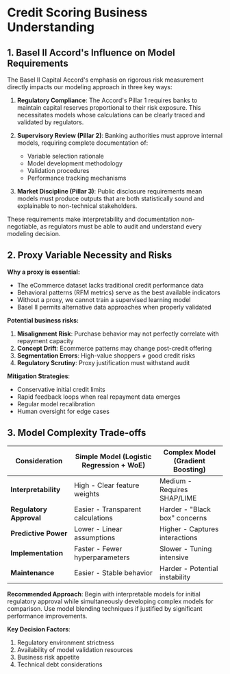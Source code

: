 # Credit Scoring Business Understanding

## 1. Basel II Accord's Influence on Model Requirements

The Basel II Capital Accord's emphasis on rigorous risk measurement directly impacts our modeling approach in three key ways:

1. **Regulatory Compliance**: The Accord's Pillar 1 requires banks to maintain capital reserves proportional to their risk exposure. This necessitates models whose calculations can be clearly traced and validated by regulators.

2. **Supervisory Review (Pillar 2)**: Banking authorities must approve internal models, requiring complete documentation of:
   - Variable selection rationale
   - Model development methodology
   - Validation procedures
   - Performance tracking mechanisms

3. **Market Discipline (Pillar 3)**: Public disclosure requirements mean models must produce outputs that are both statistically sound and explainable to non-technical stakeholders.

These requirements make interpretability and documentation non-negotiable, as regulators must be able to audit and understand every modeling decision.

## 2. Proxy Variable Necessity and Risks

**Why a proxy is essential:**
- The eCommerce dataset lacks traditional credit performance data
- Behavioral patterns (RFM metrics) serve as the best available indicators
- Without a proxy, we cannot train a supervised learning model
- Basel II permits alternative data approaches when properly validated

**Potential business risks:**
1. **Misalignment Risk**: Purchase behavior may not perfectly correlate with repayment capacity
2. **Concept Drift**: Ecommerce patterns may change post-credit offering
3. **Segmentation Errors**: High-value shoppers ≠ good credit risks
4. **Regulatory Scrutiny**: Proxy justification must withstand audit

**Mitigation Strategies**:
- Conservative initial credit limits
- Rapid feedback loops when real repayment data emerges
- Regular model recalibration
- Human oversight for edge cases

## 3. Model Complexity Trade-offs

| Consideration          | Simple Model (Logistic Regression + WoE) | Complex Model (Gradient Boosting) |
|------------------------|------------------------------------------|-----------------------------------|
| **Interpretability**   | High - Clear feature weights             | Medium - Requires SHAP/LIME       |
| **Regulatory Approval**| Easier - Transparent calculations       | Harder - "Black box" concerns     |
| **Predictive Power**   | Lower - Linear assumptions              | Higher - Captures interactions    |
| **Implementation**     | Faster - Fewer hyperparameters          | Slower - Tuning intensive         |
| **Maintenance**        | Easier - Stable behavior                | Harder - Potential instability    |

**Recommended Approach**: Begin with interpretable models for initial regulatory approval while simultaneously developing complex models for comparison. Use model blending techniques if justified by significant performance improvements.

**Key Decision Factors**:
1. Regulatory environment strictness
2. Availability of model validation resources
3. Business risk appetite
4. Technical debt considerations
